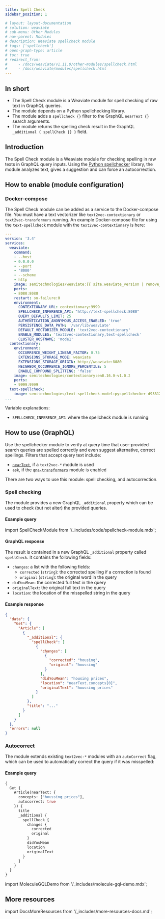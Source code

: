 ```yaml
---
title: Spell Check
sidebar_position: 1

# layout: layout-documentation
# solution: weaviate
# sub-menu: Other Modules
# nav-parent: Modules
# description: Weaviate spellcheck module
# tags: ['spellcheck']
# open-graph-type: article
# toc: true
# redirect_from:
#     - /docs/weaviate/v1.11.0/other-modules/spellcheck.html
#     - /docs/weaviate/modules/spellcheck.html
---
```

## In short

* The Spell Check module is a Weaviate module for spell checking of raw text in GraphQL queries.
* The module depends on a Python spellchecking library.
* The module adds a `spellCheck {}` filter to the GraphQL `nearText {}` search arguments.
* The module returns the spelling check result in the GraphQL `_additional { spellCheck {} }` field.

## Introduction

The Spell Check module is a Weaviate module for checking spelling in raw texts in GraphQL query inputs. Using the [Python spellchecker](https://pypi.org/project/pyspellchecker/) library, the module analyzes text, gives a suggestion and can force an autocorrection.

## How to enable (module configuration)

### Docker-compose

The Spell Check module can be added as a service to the Docker-compose file. You must have a text vectorizer like `text2vec-contextionary` or `text2vec-transformers` running. An example Docker-compose file for using the `text-spellcheck` module with the `text2vec-contextionary` is here:

```yaml
---
version: '3.4'
services:
  weaviate:
    command:
    - --host
    - 0.0.0.0
    - --port
    - '8080'
    - --scheme
    - http
    image: semitechnologies/weaviate:{{ site.weaviate_version | remove_first: "v" }}
    ports:
    - 8080:8080
    restart: on-failure:0
    environment:
      CONTEXTIONARY_URL: contextionary:9999
      SPELLCHECK_INFERENCE_API: "http://text-spellcheck:8080"
      QUERY_DEFAULTS_LIMIT: 25
      AUTHENTICATION_ANONYMOUS_ACCESS_ENABLED: 'true'
      PERSISTENCE_DATA_PATH: '/var/lib/weaviate'
      DEFAULT_VECTORIZER_MODULE: 'text2vec-contextionary'
      ENABLE_MODULES: 'text2vec-contextionary,text-spellcheck'
      CLUSTER_HOSTNAME: 'node1'
  contextionary:
    environment:
      OCCURRENCE_WEIGHT_LINEAR_FACTOR: 0.75
      EXTENSIONS_STORAGE_MODE: weaviate
      EXTENSIONS_STORAGE_ORIGIN: http://weaviate:8080
      NEIGHBOR_OCCURRENCE_IGNORE_PERCENTILE: 5
      ENABLE_COMPOUND_SPLITTING: 'false'
    image: semitechnologies/contextionary:en0.16.0-v1.0.2
    ports:
    - 9999:9999
  text-spellcheck:
    image: semitechnologies/text-spellcheck-model:pyspellchecker-d933122
...
```

Variable explanations:
* `SPELLCHECK_INFERENCE_API`: where the spellcheck module is running

## How to use (GraphQL)

Use the spellchecker module to verify at query time that user-provided search queries are spelled correctly and even suggest alternative, correct spellings. Filters that accept query text include:

* [`nearText`](/docs/weaviate/references/graphql/vector-search-parameters.md#neartext), if a `text2vec-*` module is used
* `ask`, if the [`qna-transformers`](../reader-generator-modules/qna-transformers.md) module is enabled

There are two ways to use this module: spell checking, and autocorrection.

### Spell checking

The module provides a new GraphQL `_additional` property which can be used to check (but not alter) the provided queries.

#### Example query

import SpellCheckModule from '/_includes/code/spellcheck-module.mdx';

<SpellCheckModule/>

#### GraphQL response

The result is contained in a new GraphQL `_additional` property called `spellCheck`. It contains the following fields:
* `changes`: a list with the following fields:
  * `corrected` (`string`): the corrected spelling if a correction is found
  * `original` (`string`): the original word in the query
* `didYouMean`: the corrected full text in the query
* `originalText`: the original full text in the query
* `location`: the location of the misspelled string in the query

#### Example response

```json
{
  "data": {
    "Get": {
      "Article": [
        {
          "_additional": {
            "spellCheck": [
              {
                "changes": [
                  {
                    "corrected": "housing",
                    "original": "houssing"
                  }
                ],
                "didYouMean": "housing prices",
                "location": "nearText.concepts[0]",
                "originalText": "houssing prices"
              }
            ]
          },
          "title": "..."
        }
      ]
    }
  },
  "errors": null
}
```

### Autocorrect

The module extends existing `text2vec-*` modules with an `autoCorrect` flag, which can be used to automatically correct the query if it was misspelled:

#### Example query

```graphql
{
  Get {
    Article(nearText: {
      concepts: ["houssing prices"],
      autocorrect: true
    }) {
      title
      _additional {
        spellCheck {
          changes {
            corrected
            original
          }
          didYouMean
          location
          originalText
        }
      }
    }
  }
}
```

import MoleculeGQLDemo from '/_includes/molecule-gql-demo.mdx';

<MoleculeGQLDemo query='%7B%0D%0A++Get+%7B%0D%0A++++Article%28nearText%3A%7B%0D%0A++++++concepts%3A+%5B%22houssing+prices%22%5D%2C%0D%0A++++++autocorrect%3A+true%0D%0A++++%7D%29+%7B%0D%0A++++++title%0D%0A++++++_additional%7B%0D%0A++++++++spellCheck%7B%0D%0A++++++++++changes%7B%0D%0A++++++++++++corrected%0D%0A++++++++++++original%0D%0A++++++++++%7D%0D%0A++++++++++didYouMean%0D%0A++++++++++location%0D%0A++++++++++originalText%0D%0A++++++++%7D%0D%0A++++++%7D%0D%0A++++%7D%0D%0A++%7D%0D%0A%7D'/>

<!-- {% include molecule-gql-demo.html encoded_query='%7B%0D%0A++Get+%7B%0D%0A++++Article%28nearText%3A%7B%0D%0A++++++concepts%3A+%5B%22houssing+prices%22%5D%2C%0D%0A++++++autocorrect%3A+true%0D%0A++++%7D%29+%7B%0D%0A++++++title%0D%0A++++++_additional%7B%0D%0A++++++++spellCheck%7B%0D%0A++++++++++changes%7B%0D%0A++++++++++++corrected%0D%0A++++++++++++original%0D%0A++++++++++%7D%0D%0A++++++++++didYouMean%0D%0A++++++++++location%0D%0A++++++++++originalText%0D%0A++++++++%7D%0D%0A++++++%7D%0D%0A++++%7D%0D%0A++%7D%0D%0A%7D' %} -->

## More resources

import DocsMoreResources from '/_includes/more-resources-docs.md';

<DocsMoreResources />
